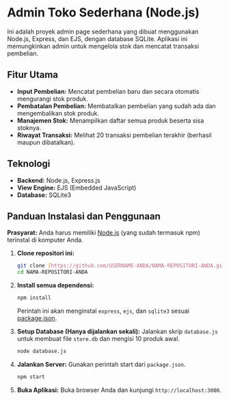# Admin Toko Sederhana (Node.js)

Ini adalah proyek admin page sederhana yang dibuat menggunakan Node.js, Express, dan EJS, dengan database SQLite. Aplikasi ini memungkinkan admin untuk mengelola stok dan mencatat transaksi pembelian.

## Fitur Utama

* **Input Pembelian:** Mencatat pembelian baru dan secara otomatis mengurangi stok produk.
* **Pembatalan Pembelian:** Membatalkan pembelian yang sudah ada dan mengembalikan stok produk.
* **Manajemen Stok:** Menampilkan daftar semua produk beserta sisa stoknya.
* **Riwayat Transaksi:** Melihat 20 transaksi pembelian terakhir (berhasil maupun dibatalkan).

## Teknologi

* **Backend:** Node.js, Express.js
* **View Engine:** EJS (Embedded JavaScript)
* **Database:** SQLite3

## Panduan Instalasi dan Penggunaan

**Prasyarat:** Anda harus memiliki [Node.js](https://nodejs.org/) (yang sudah termasuk npm) terinstal di komputer Anda.

1.  **Clone repositori ini:**
    ```bash
    git clone [https://github.com/USERNAME-ANDA/NAMA-REPOSITORI-ANDA.git](https://github.com/USERNAME-ANDA/NAMA-REPOSITORI-ANDA.git)
    cd NAMA-REPOSITORI-ANDA
    ```

2.  **Install semua dependensi:**
    ```bash
    npm install
    ```
    Perintah ini akan menginstal `express`, `ejs`, dan `sqlite3` sesuai [package.json](muhamademiralfani/admin-toko/admin-toko-62dacb7b955c69ce50fd41acefabf94c6e7d3992/package.json).

3.  **Setup Database (Hanya dijalankan sekali):**
    Jalankan skrip `database.js` untuk membuat file `store.db` dan mengisi 10 produk awal.
    ```bash
    node database.js
    ```
   

4.  **Jalankan Server:**
    Gunakan perintah start dari `package.json`.
    ```bash
    npm start
    ```

5.  **Buka Aplikasi:**
    Buka browser Anda dan kunjungi `http://localhost:3000`.